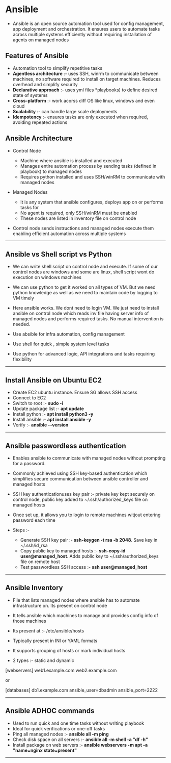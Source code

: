 # Ansible

- Ansible is an open source automation tool used for config management, app deployment and orchestration. It ensures users to automate tasks across multiple systems efficiently without requiring installation of agents on managed nodes

Features of Ansible
-
- Automation tool to simplify repetitive tasks
- **Agentless architecture** :- uses SSH, winrm to communicate between machines, no software required to install on target machines. Reduces overhead and simplify security
- **Declarative approach** :- uses yml files *playbooks) to define desired state of systems
- **Cross-platform** :- work acorss diff OS like linux, windows and even cloud
- **Scalability** :- can handle large scale deployments
- **Idempotency** :- ensures tasks are only executed when required, avoiding repeated actions

Ansible Architecture
-
- Control Node
  - Machine where ansible is installed and executed
  - Manages entire automation process by sending tasks (defined in playbook) to managed nodes
  - Requires python installed and uses SSH/winRM to communicate with managed nodes
 
- Managed Nodes
  - It is any system that ansible configures, deploys app on or performs tasks for
  - No agent is required, only SSH/winRM must be enabled
  - These nodes are listed in inventory file on control node
 
- Control node sends instructions and managed nodes execute them enabling efficient automation across multiple systems

------------------------------------------------------------------------------

Ansible vs Shell script vs Python
-
- We can write shell script on control node and execute. If some of our control nodes are windows and some are linux, shell script wont do execution on windows machines
- We can use python to get it worked on all types of VM. But we need python knowledge as well as we need to maintain code by logging to VM timely
- Here ansible works. We dont need to login VM. We just need to install ansible on control node which reads inv file having server info of managed nodes and performs required tasks. No manual intervention is needed.

- Use absible for infra automation, config management
- Use shell for quick , simple system level tasks
- Use python for advanced logic, API integrations and tasks requiring flexibility

------------------------------------------------------------------------------

Install Ansible on Ubuntu EC2
-
- Create EC2 ubuntu instance. Ensure SG allows SSH access
- Connect to EC2
- Switch to root :- **sudo -i**
- Update package list :- **apt update**
- Install python :- **apt install python3 -y**
- Install ansible :- **apt install ansible -y**
- Verify :- **ansible --version**

------------------------------------------------------------------------------

Ansible passwordless authentication
-
- Enables ansible to communicate with managed nodes without prompting for a password. 
- Commonly achieved using SSH key-based authentication which simplifies secure communication between ansible controller and managed hosts
- SSH key authenticationuses key pair :- private key kept securely on control node, public key added to ~/.ssh/authorized_keys file on managed hosts
- Once set up, it allows you to login to remote machines witjout entering password each time

- Steps :-
  - Generate SSH key pair :- **ssh-keygen -t rsa -b 2048**. Save key in ~/.ssh/id_rsa
  - Copy public key to managed hosts :- **ssh-copy-id user@managed_host**. Adds public key to ~/.ssh/authorized_keys file on remote host
  - Test passwordless SSH access :- **ssh user@managed_host**
 
------------------------------------------------------------------------------

Ansible Inventory
-
- File that lists managed nodes where ansible has to automate infrastructure on. Its present on control node
- It tells ansible which machines to manage and provides config info of those machines
- Its present at :- /etc/ansible/hosts
- Typically present in INI or YAML formats
- It supports grouping of hosts or mark individual hosts

- 2 types :- static and dynamic

[webservers]
web1.example.com
web2.example.com

or

[databases]
db1.example.com ansible_user=dbadmin ansible_port=2222

------------------------------------------------------------------------------

Ansible ADHOC commands
-
- Used to run quick and one time tasks without writing playbook
- Ideal for quick verifications or one-off tasks
- Ping all managed nodes :- **ansible all -m ping**
- Check disk space on all servers :- **ansible all -m shell -a "df -h"**
- Install package on web servers :- **ansible webservers -m apt -a "name=nginx state=present"**

------------------------------------------------------------------------------

